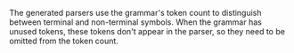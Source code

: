 The generated parsers use the grammar's token count to distinguish between terminal and non-terminal symbols. When the grammar has unused tokens, these tokens don't appear in the parser, so they need to be omitted from the token count.